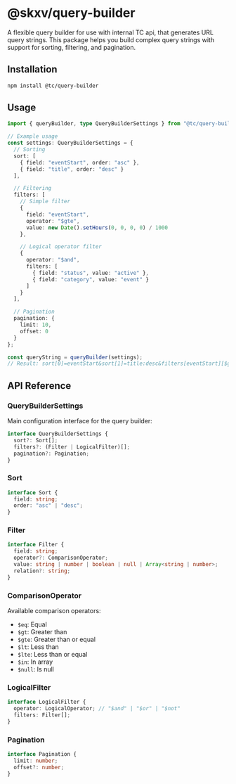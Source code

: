 # @skxv/query-builder

A flexible query builder for use with internal TC api, that generates URL query strings. This package helps you build complex query strings with support for sorting, filtering, and pagination.

## Installation

```bash
npm install @tc/query-builder
```

## Usage

```typescript
import { queryBuilder, type QueryBuilderSettings } from "@tc/query-builder";

// Example usage
const settings: QueryBuilderSettings = {
  // Sorting
  sort: [
    { field: "eventStart", order: "asc" },
    { field: "title", order: "desc" }
  ],

  // Filtering
  filters: [
    // Simple filter
    {
      field: "eventStart",
      operator: "$gte",
      value: new Date().setHours(0, 0, 0, 0) / 1000
    },

    // Logical operator filter
    {
      operator: "$and",
      filters: [
        { field: "status", value: "active" },
        { field: "category", value: "event" }
      ]
    }
  ],

  // Pagination
  pagination: {
    limit: 10,
    offset: 0
  }
};

const queryString = queryBuilder(settings);
// Result: sort[0]=eventStart&sort[1]=title:desc&filters[eventStart][$gte]=1643673600&filters[$and][0][status]=active&filters[$and][1][category]=event&pagination[limit]=10&pagination[offset]=0
```

## API Reference

### QueryBuilderSettings

Main configuration interface for the query builder:

```typescript
interface QueryBuilderSettings {
  sort?: Sort[];
  filters?: (Filter | LogicalFilter)[];
  pagination?: Pagination;
}
```

### Sort

```typescript
interface Sort {
  field: string;
  order: "asc" | "desc";
}
```

### Filter

```typescript
interface Filter {
  field: string;
  operator?: ComparisonOperator;
  value: string | number | boolean | null | Array<string | number>;
  relation?: string;
}
```

### ComparisonOperator

Available comparison operators:

- `$eq`: Equal
- `$gt`: Greater than
- `$gte`: Greater than or equal
- `$lt`: Less than
- `$lte`: Less than or equal
- `$in`: In array
- `$null`: Is null

### LogicalFilter

```typescript
interface LogicalFilter {
  operator: LogicalOperator; // "$and" | "$or" | "$not"
  filters: Filter[];
}
```

### Pagination

```typescript
interface Pagination {
  limit: number;
  offset?: number;
}
```
